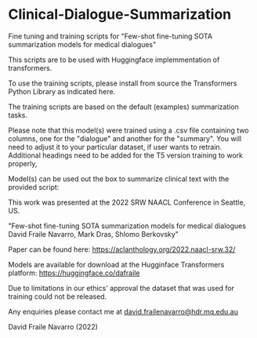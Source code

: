 # Clinical-Dialogue-Summarization
Fine tuning and training scripts for "Few-shot fine-tuning SOTA summarization models for medical dialogues"


This scripts are to be used with Huggingface implemmentation of transformers.

To use the training scripts, please install from source the Transformers Python Library as indicated here.

The training scripts are based on the default (examples) summarization tasks. 

Please note that this model(s) were trained using a .csv file containing two columns, one for the "dialogue" and another for the "summary". You will need to adjust it to your particular dataset, if user wants to retrain. Additional headings need to be added for the T5 version training to work properly, 

Model(s) can be used out the box to summarize clinical text with the provided script:


This work was presented at the 2022 SRW NAACL Conference in Seattle, US. 

"Few-shot fine-tuning SOTA summarization models for medical dialogues
David Fraile Navarro, Mark Dras, Shlomo Berkovsky"

Paper can be found here: https://aclanthology.org/2022.naacl-srw.32/ 

Models are available for download at the Hugginface Transformers platform:
https://huggingface.co/dafraile 

Due to limitations in our ethics' approval the dataset that was used for training could not be released.


Any enquiries please contact me at david.frailenavarro@hdr.mq.edu.au


David Fraile Navarro (2022)


